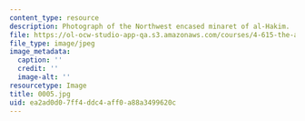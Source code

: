 ```yaml
---
content_type: resource
description: Photograph of the Northwest encased minaret of al-Hakim.
file: https://ol-ocw-studio-app-qa.s3.amazonaws.com/courses/4-615-the-architecture-of-cairo-spring-2002/ea2ad0d07ff4ddc4aff0a88a3499620c_0005.jpg
file_type: image/jpeg
image_metadata:
  caption: ''
  credit: ''
  image-alt: ''
resourcetype: Image
title: 0005.jpg
uid: ea2ad0d0-7ff4-ddc4-aff0-a88a3499620c
---
```


